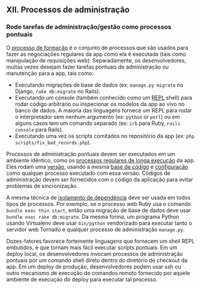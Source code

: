 ## XII. Processos de administração
### Rode tarefas de administração/gestão como processos pontuais

O [processo de formação](./concurrency) é o conjunto de processos que são usados para fazer as negociações regulares da app como ela é executada (tais como manipulação de requisições web). Separadamente, os desenvolvedores, muitas vezes desejam fazer tarefas pontuais de administração ou manutenção para a app, tais como:

* Executando migrações de base de dados (ex: `manage.py migrate` no Django, `rake db:migrate` no Rails).
* Executando um console (também conhecido como um [REPL](http://en.wikipedia.org/wiki/Read-eval-print_loop) shell) para rodar código arbitrário ou inspecionar os modelos da app ao vivo no banco de dados. A maioria das linguagens fornece um REPL para rodar o interpretador sem nenhum argumento (ex: `python` or `perl`) ou em alguns casos tem um comando separado (ex: `irb` para Ruby, `rails console` para Rails).
* Executando uma vez os scripts comitados no repositório da app (ex: `php scripts/fix_bad_records.php`).     

Processos de administração pontuais devem ser executados em um ambiente idêntico, como os [processos regulares de longa execução](./processes) da app. Eles rodam uma [versão](./build-release-run), usando a mesma [base de código](./codebase) e [configuração](./config) como qualquer processo executado com essa versão. Códigos de administração devem ser fornecidos com o código da aplicação para evitar problemas de sincronização.

A mesma técnica de [isolamento de dependência](./dependencies) deve ser usada em todos tipos de processos. Por exemplo, se o processo web Ruby usa o comando `bundle exec thin start`, então uma migração de base de dados deve usar `bundle exec rake db:migrate`. Da mesma forma, um programa Python usando Virtualenv deve usar `bin/python` vendorizado para executar tanto o servidor web Tornado e qualquer processo de administração `manage.py`.

Dozes-fatores favorece fortemente linguagens que fornecem um shell REPL embutidos, e que tornam mais fácil executar scripts pontuais. Em um deploy local, os desenvolvedores invocam processos de administração pontuais por um comando shell direto dentro do diretório de checkout da app. Em um deploy de produção, desenvolvedores podem usar ssh ou outro mecanismo de execução de comandos remoto fornecido por aquele ambiente de execução do deploy para executar tal processo.
